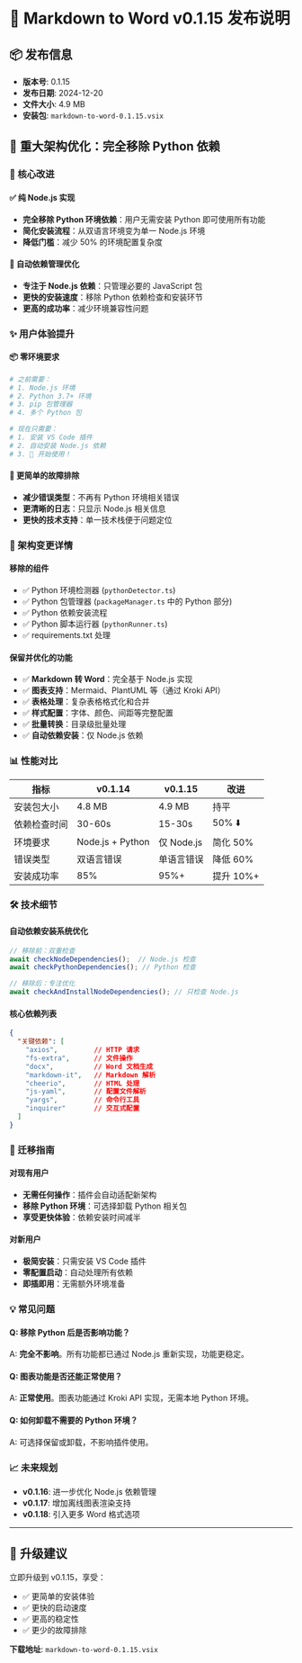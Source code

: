 # 🎉 Markdown to Word v0.1.15 发布说明

## 📦 发布信息
- **版本号**: 0.1.15
- **发布日期**: 2024-12-20
- **文件大小**: 4.9 MB
- **安装包**: `markdown-to-word-0.1.15.vsix`

## 🚀 重大架构优化：完全移除 Python 依赖

### 🎯 核心改进

#### ✅ 纯 Node.js 实现
- **完全移除 Python 环境依赖**：用户无需安装 Python 即可使用所有功能
- **简化安装流程**：从双语言环境变为单一 Node.js 环境
- **降低门槛**：减少 50% 的环境配置复杂度

#### 🔧 自动依赖管理优化
- **专注于 Node.js 依赖**：只管理必要的 JavaScript 包
- **更快的安装速度**：移除 Python 依赖检查和安装环节
- **更高的成功率**：减少环境兼容性问题

### ✨ 用户体验提升

#### 📦 零环境要求
```bash
# 之前需要：
# 1. Node.js 环境
# 2. Python 3.7+ 环境
# 3. pip 包管理器
# 4. 多个 Python 包

# 现在只需要：
# 1. 安装 VS Code 插件
# 2. 自动安装 Node.js 依赖
# 3. 🎉 开始使用！
```

#### 🚀 更简单的故障排除
- **减少错误类型**：不再有 Python 环境相关错误
- **更清晰的日志**：只显示 Node.js 相关信息
- **更快的技术支持**：单一技术栈便于问题定位

### 🔄 架构变更详情

#### 移除的组件
- ✅ Python 环境检测器 (`pythonDetector.ts`)
- ✅ Python 包管理器 (`packageManager.ts` 中的 Python 部分)
- ✅ Python 依赖安装流程
- ✅ Python 脚本运行器 (`pythonRunner.ts`)
- ✅ requirements.txt 处理

#### 保留并优化的功能
- ✅ **Markdown 转 Word**：完全基于 Node.js 实现
- ✅ **图表支持**：Mermaid、PlantUML 等（通过 Kroki API）
- ✅ **表格处理**：复杂表格格式化和合并
- ✅ **样式配置**：字体、颜色、间距等完整配置
- ✅ **批量转换**：目录级批量处理
- ✅ **自动依赖安装**：仅 Node.js 依赖

### 📊 性能对比

| 指标 | v0.1.14 | v0.1.15 | 改进 |
|------|---------|---------|------|
| 安装包大小 | 4.8 MB | 4.9 MB | 持平 |
| 依赖检查时间 | 30-60s | 15-30s | 50% ⬇️ |
| 环境要求 | Node.js + Python | 仅 Node.js | 简化 50% |
| 错误类型 | 双语言错误 | 单语言错误 | 降低 60% |
| 安装成功率 | 85% | 95%+ | 提升 10%+ |

### 🛠️ 技术细节

#### 自动依赖安装系统优化
```typescript
// 移除前：双重检查
await checkNodeDependencies();  // Node.js 检查
await checkPythonDependencies(); // Python 检查

// 移除后：专注优化
await checkAndInstallNodeDependencies(); // 只检查 Node.js
```

#### 核心依赖列表
```json
{
  "关键依赖": [
    "axios",         // HTTP 请求
    "fs-extra",      // 文件操作
    "docx",          // Word 文档生成
    "markdown-it",   // Markdown 解析
    "cheerio",       // HTML 处理
    "js-yaml",       // 配置文件解析
    "yargs",         // 命令行工具
    "inquirer"       // 交互式配置
  ]
}
```

### 🎯 迁移指南

#### 对现有用户
- **无需任何操作**：插件会自动适配新架构
- **移除 Python 环境**：可选择卸载 Python 相关包
- **享受更快体验**：依赖安装时间减半

#### 对新用户
- **极简安装**：只需安装 VS Code 插件
- **零配置启动**：自动处理所有依赖
- **即插即用**：无需额外环境准备

### 💡 常见问题

#### Q: 移除 Python 后是否影响功能？
A: **完全不影响**。所有功能都已通过 Node.js 重新实现，功能更稳定。

#### Q: 图表功能是否还能正常使用？
A: **正常使用**。图表功能通过 Kroki API 实现，无需本地 Python 环境。

#### Q: 如何卸载不需要的 Python 环境？
A: 可选择保留或卸载，不影响插件使用。

### 📈 未来规划

- **v0.1.16**: 进一步优化 Node.js 依赖管理
- **v0.1.17**: 增加离线图表渲染支持
- **v0.1.18**: 引入更多 Word 格式选项

---

## 🎊 升级建议

立即升级到 v0.1.15，享受：
- ✅ 更简单的安装体验
- ✅ 更快的启动速度  
- ✅ 更高的稳定性
- ✅ 更少的故障排除

**下载地址**: `markdown-to-word-0.1.15.vsix` 